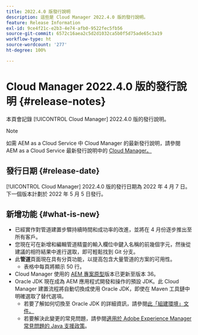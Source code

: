 ```yaml
---
title: 2022.4.0 版發行說明
description: 這些是 Cloud Manager 2022.4.0 版的發行說明。
feature: Release Information
exl-id: 9ce4f21c-e2b3-4e74-afb0-9522fec5fb56
source-git-commit: 6572c16aea2c5d2d1032ca5b0f5d75ade65c3a19
workflow-type: ht
source-wordcount: '277'
ht-degree: 100%

---
```


# Cloud Manager 2022.4.0 版的發行說明 {#release-notes}

本頁會記錄 [!UICONTROL Cloud Manager] 2022.4.0 版的發行說明。

>[!NOTE]
>
>如需 AEM as a Cloud Service 中 Cloud Manager 的最新發行說明，請參閱 AEM as a Cloud Service 最新發行說明中的 [Cloud Manager。](https://experienceleague.adobe.com/docs/experience-manager-cloud-service/content/implementing/using-cloud-manager/release-notes-cloud-manager/release-notes-cm-current.html)

## 發行日期 {#release-date}

[!UICONTROL Cloud Manager] 2022.4.0 版的發行日期為 2022 年 4 月 7 日。下一個版本計劃於 2022 年 5 月 5 日發行。

## 新增功能 {#what-is-new}

* 已經實作對管道建置步驟持續時間和成功率的改進，並將在 4 月份逐步推出至所有客戶。
* 您現在可在新增和編輯管道精靈的輸入欄位中鍵入名稱的前幾個字元，然後從建議的相符結果中進行選取，即可輕鬆找到 Git 分支。
* 此&#x200B;**管道**&#x200B;頁面現在具有分頁功能，以提高包含大量管道的方案的可用性。
   * 表格中每頁將顯示 50 行。
* Cloud Manager 使用的 [AEM 專案原型](https://experienceleague.adobe.com/docs/experience-manager-core-components/using/developing/archetype/overview.html)版本已更新至版本 36。
* Oracle JDK 現在成為 AEM 應用程式開發和操作的預設 JDK。此 Cloud Manager 建置流程將自動切換成使用 Oracle JDK，即使在 Maven 工具鏈中明確選取了替代選項。
   * 若要了解如何切換至 Oracle JDK 的詳細資訊，請參閱[此「組建環境」文件。](/help/getting-started/build-environment.md#using-java-support)
   * 若要解決此變更的常見問題，請參閱[適用於 Adobe Experience Manager 常見問題的 Java 支援政策](https://experienceleague.adobe.com/docs/experience-manager-65/assets/Java_Policy_for_Adobe_Experience_Manager.pdf)。
